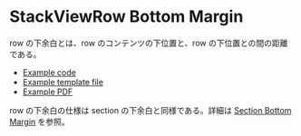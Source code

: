 # StackViewRow Bottom Margin

row の下余白とは、row のコンテンツの下位置と、row の下位置との間の距離である。

- [Example code](test_feature.rb)
- [Example template file](template.tlf)
- [Example PDF](expect.pdf)

row の下余白の仕様は section の下余白と同様である。詳細は [Section Bottom Margin](../section_report_section_bottom_margin/README.md) を参照。

